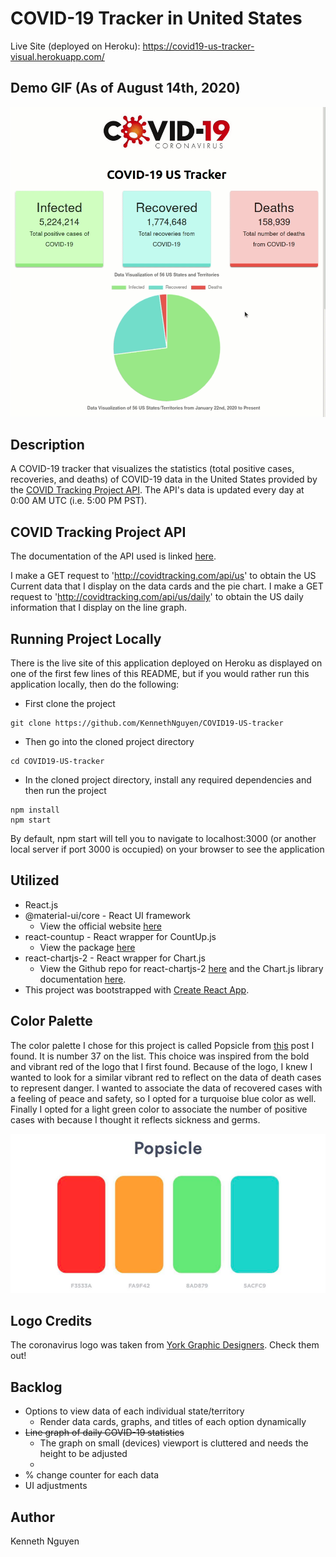 # COVID-19 Tracker in United States

Live Site (deployed on Heroku): https://covid19-us-tracker-visual.herokuapp.com/

## Demo GIF (As of August 14th, 2020)
![COVID19 App GIF](./src/images/covid19Demo.gif)

## Description
A COVID-19 tracker that visualizes the statistics (total positive cases, recoveries, and deaths) of COVID-19 data in the United States provided by the [COVID Tracking Project API](https://covidtracking.com/data/api). The API's data is updated every day at 0:00 AM UTC (i.e. 5:00 PM PST).

## COVID Tracking Project API
The documentation of the API used is linked [here](https://documenter.getpostman.com/view/8854915/SzS8rjHv?version=latest#dc323eaa-826d-4efc-bd3c-85d9d757477b). 

I make a GET request to 'http://covidtracking.com/api/us' to obtain the US Current data that I display on the data cards and the pie chart.
I make a GET request to 'http://covidtracking.com/api/us/daily' to obtain the US daily information that I display on the line graph.  

## Running Project Locally
There is the live site of this application deployed on Heroku as displayed on one of the first few lines of this README, but if you would rather run this application locally, then do the following:

* First clone the project
```
git clone https://github.com/KennethNguyen/COVID19-US-tracker
```

* Then go into the cloned project directory
```
cd COVID19-US-tracker
```

* In the cloned project directory, install any required dependencies and then run the project
```
npm install
npm start
```
By default, npm start will tell you to navigate to localhost:3000 (or another local server if port 3000 is occupied) on your browser to see the application

## Utilized
* React.js 
* @material-ui/core - React UI framework
    * View the official website [here](https://material-ui.com/)
* react-countup - React wrapper for CountUp.js
    * View the package [here](https://www.npmjs.com/package/react-countup)
* react-chartjs-2 - React wrapper for Chart.js
    * View the Github repo for react-chartjs-2 [here](https://github.com/jerairrest/react-chartjs-2) and the Chart.js library documentation [here](https://www.chartjs.org/docs/latest/).  
* This project was bootstrapped with [Create React App](https://github.com/facebook/create-react-app).

## Color Palette 
The color palette I chose for this project is called Popsicle from [this](https://digitalsynopsis.com/design/color-schemes-palettes-combinations/) post I found. It is number 37 on the list. This choice was inspired from the bold and vibrant red of the logo that I first found. Because of the logo, I knew I wanted to look for a similar vibrant red to reflect on the data of death cases to represent danger. I wanted to associate the data of recovered cases with a feeling of peace and safety, so I opted for a turquoise blue color as well. Finally I opted for a light green color to associate the number of positive cases with because I thought it reflects sickness and germs.

![Color Palette Image](./src/images/covid19-color-palette.png)

## Logo Credits
The coronavirus logo was taken from [York Graphic Designers](https://www.yorkgraphicdesigners.co.uk/coronavirus-covid-19-logo-design/). Check them out!

## Backlog
* Options to view data of each individual state/territory
    * Render data cards, graphs, and titles of each option dynamically
* ~~Line graph of daily COVID-19 statistics~~ 
    * The graph on small (devices) viewport is cluttered and needs the height to be adjusted
    * 
* % change counter for each data
* UI adjustments

## Author
Kenneth Nguyen
